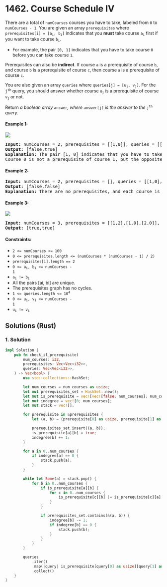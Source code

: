 # 1462. Course Schedule IV
There are a total of `numCourses` courses you have to take, labeled from `0` to `numCourses - 1`. You are given an array `prerequisites` where <code>prerequisites[i] = [a<sub>i</sub>, b<sub>i</sub>]</code> indicates that you **must** take course <code>a<sub>i</sub></code> first if you want to take course <code>b<sub>i</sub></code>.

* For example, the pair `[0, 1]` indicates that you have to take course `0` before you can take course `1`.

Prerequisites can also be **indirect**. If course `a` is a prerequisite of course `b`, and course `b` is a prerequisite of course `c`, then course `a` is a prerequisite of course `c`.

You are also given an array `queries` where <code>queries[j] = [u<sub>j</sub>, v<sub>j</sub>]</code>. For the <code>j<sup>th</sup></code> query, you should answer whether course <code>u<sub>j</sub></code> is a prerequisite of course <code>v<sub>j</sub></code> or not.

Return *a boolean array* `answer`*, where* `answer[j]` *is the answer to the* <code>j<sup>th</sup></code> *query*.

#### Example 1:
![](https://assets.leetcode.com/uploads/2021/05/01/courses4-1-graph.jpg)
<pre>
<strong>Input:</strong> numCourses = 2, prerequisites = [[1,0]], queries = [[0,1],[1,0]]
<strong>Output:</strong> [false,true]
<strong>Explanation:</strong> The pair [1, 0] indicates that you have to take course 1 before you can take course 0.
Course 0 is not a prerequisite of course 1, but the opposite is true.
</pre>

#### Example 2:
<pre>
<strong>Input:</strong> numCourses = 2, prerequisites = [], queries = [[1,0],[0,1]]
<strong>Output:</strong> [false,false]
<strong>Explanation:</strong> There are no prerequisites, and each course is independent.
</pre>

#### Example 3:
![](https://assets.leetcode.com/uploads/2021/05/01/courses4-3-graph.jpg)
<pre>
<strong>Input:</strong> numCourses = 3, prerequisites = [[1,2],[1,0],[2,0]], queries = [[1,0],[1,2]]
<strong>Output:</strong> [true,true]
</pre>

#### Constraints:
* `2 <= numCourses <= 100`
* `0 <= prerequisites.length <= (numCourses * (numCourses - 1) / 2)`
* `prerequisites[i].length == 2`
* <code>0 <= a<sub>i</sub>, b<sub>i</sub> <= numCourses - 1</code>
* <code>a<sub>i</sub> != b<sub>i</sub></code>
* All the pairs [ai, bi] are unique.
* The prerequisites graph has no cycles.
* <code>1 <= queries.length <= 10<sup>4</sup></code>
* <code>0 <= u<sub>i</sub>, v<sub>i</sub> <= numCourses - 1</code>
* <code>u<sub>i</sub> != v<sub>i</sub></code>

## Solutions (Rust)

### 1. Solution
```Rust
impl Solution {
    pub fn check_if_prerequisite(
        num_courses: i32,
        prerequisites: Vec<Vec<i32>>,
        queries: Vec<Vec<i32>>,
    ) -> Vec<bool> {
        use std::collections::HashSet;

        let num_courses = num_courses as usize;
        let mut prerequisites_set = HashSet::new();
        let mut is_prerequisite = vec![vec![false; num_courses]; num_courses];
        let mut indegree = vec![0; num_courses];
        let mut stack = vec![];

        for prerequisite in &prerequisites {
            let (a, b) = (prerequisite[0] as usize, prerequisite[1] as usize);

            prerequisites_set.insert((a, b));
            is_prerequisite[a][b] = true;
            indegree[b] += 1;
        }

        for a in 0..num_courses {
            if indegree[a] == 0 {
                stack.push(a);
            }
        }

        while let Some(a) = stack.pop() {
            for b in 0..num_courses {
                if is_prerequisite[a][b] {
                    for c in 0..num_courses {
                        is_prerequisite[c][b] |= is_prerequisite[c][a];
                    }
                }

                if prerequisites_set.contains(&(a, b)) {
                    indegree[b] -= 1;
                    if indegree[b] == 0 {
                        stack.push(b);
                    }
                }
            }
        }

        queries
            .iter()
            .map(|query| is_prerequisite[query[0] as usize][query[1] as usize])
            .collect()
    }
}
```
